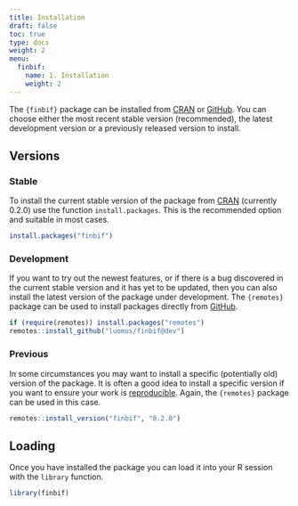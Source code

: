 ```yaml
---
title: Installation
draft: false
toc: true
type: docs
weight: 2
menu:
  finbif:
    name: 1. Installation
    weight: 2
---
```


[CRAN]: https://cran.r-project.org
[GitHub]: https://github.com


The `{finbif}` package can be installed from [CRAN] or [GitHub]. You can choose
either the most recent stable version (recommended), the latest development
version or a previously released version to install.

## Versions
### Stable
To install the current stable version of the package from [CRAN] (currently
0.2.0) use the function
`install.packages`. This is the recommended option and suitable in most cases.

```r
install.packages("finbif")
```

### Development
If you want to try out the newest features, or if there is a bug discovered
in the current stable version and it has yet to be updated, then you can also
install the latest version of the package under development. The `{remotes}`
package can be used to install packages directly from [GitHub].

```r
if (require(remotes)) install.packages("remotes")
remotes::install_github("luomus/finbif@dev")
```

### Previous
In some circumstances you may want to install a specific (potentially old)
version of the package. It is often a good idea to install a specific version
if you want to ensure your work is
[reproducible](https://www.practicereproducibleresearch.org/). Again, the
`{remotes}` package can be used in this case.

```r
remotes::install_version("finbif", "0.2.0")
```

## Loading
Once you have installed the package you can load it into your R session with the
`library` function.

```r
library(finbif)
```
